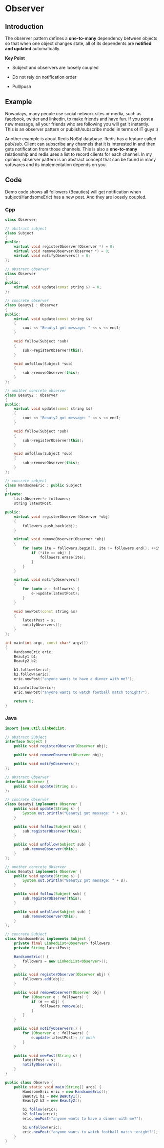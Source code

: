 # Observer

## Introduction

The observer pattern defines a **one-to-many** dependency between objects so that when one object changes state, all of its dependents are **notified and updated** automatically.

**Key Point**

* Subject and observers are loosely coupled

* Do not rely on notification order

* Pull/push

## Example

Nowadays, many people use scoial network sites or media, such as facebook, twitter and linkedin, to make friends and have fun. If you post a new message, all your friends who are following you will get it instantly. This is an observer pattern or publish/subscribe model in terms of IT guys :(

Another example is about Redis NoSql database. Redis has a feature called pub/sub. Client can subscribe any channels that it is interested in and then gets notification from those channels. This is also a **one-to-many** relationship and redis uses a list to record clients for each channel. In my opinion, observer pattern is an abstract concept that can be found in many softwares and its implementation depends on you.

## Code

Demo code shows all followers (Beauties) will get notification when subject(HandsomeEric) has a new post. And they are loosely coupled.

### Cpp

```cpp
class Observer;

// abstract subject
class Subject
{
public:
    virtual void registerObserver(Observer *) = 0;
    virtual void removeObserver(Observer *) = 0;
    virtual void notifyObservers() = 0;
};

// abstract observer
class Observer
{
public:
    virtual void update(const string &) = 0;
};

// concrete observer
class Beauty1 : Observer
{
public:
    virtual void update(const string &s)
    {
        cout << "Beauty1 got message: " << s << endl;
    }

    void follow(Subject *sub)
    {
        sub->registerObserver(this);
    }

    void unfollow(Subject *sub)
    {
        sub->removeObserver(this);
    }
};

// another concrete observer
class Beauty2 : Observer
{
public:
    virtual void update(const string &s)
    {
        cout << "Beauty2 got message: " << s << endl;
    }

    void follow(Subject *sub)
    {
        sub->registerObserver(this);
    }

    void unfollow(Subject *sub)
    {
        sub->removeObserver(this);
    }
};

// concrete subject
class HandsomeEric : public Subject
{
private:
    list<Observer*> followers;
    string latestPost;

public:
    virtual void registerObserver(Observer *obj)
    {
        followers.push_back(obj);
    }

    virtual void removeObserver(Observer *obj)
    {
        for (auto ite = followers.begin(); ite != followers.end(); ++ite) {
            if (*ite == obj) {
                followers.erase(ite);
            }
        }
    }

    virtual void notifyObservers()
    {
        for (auto e : followers) {
            e->update(latestPost);
        }
    }

    void newPost(const string &s)
    {
        latestPost = s;
        notifyObservers();
    }
};

int main(int argc, const char* argv[])
{
    HandsomeEric eric;
    Beauty1 b1;
    Beauty2 b2;

    b1.follow(&eric);
    b2.follow(&eric);
    eric.newPost("anyone wants to have a dinner with me?");

    b1.unfollow(&eric);
    eric.newPost("anyone wants to watch football match tonight?");

    return 0;
}
```

### Java

```java
import java.util.LinkedList;

// abstract Subject
interface Subject {
	public void registerObserver(Observer obj);

	public void removeObserver(Observer obj);

	public void notifyObservers();
};

// abstract Observer
interface Observer {
	public void update(String s);
};

// concrete Observer
class Beauty1 implements Observer {
	public void update(String s) {
		System.out.println("Beauty1 got message: " + s);
	}

	public void follow(Subject sub) {
		sub.registerObserver(this);
	}

	public void unfollow(Subject sub) {
		sub.removeObserver(this);
	}
};

// another concrete Observer
class Beauty2 implements Observer {
	public void update(String s) {
		System.out.println("Beauty2 got message: " + s);
	}

	public void follow(Subject sub) {
		sub.registerObserver(this);
	}

	public void unfollow(Subject sub) {
		sub.removeObserver(this);
	}
};

// concrete Subject
class HandsomeEric implements Subject {
	private final LinkedList<Observer> followers;
	private String latestPost;

	HandsomeEric() {
		followers = new LinkedList<Observer>();
	}

	public void registerObserver(Observer obj) {
		followers.add(obj);
	}

	public void removeObserver(Observer obj) {
		for (Observer e : followers) {
			if (e == obj) {
				followers.remove(e);
			}
		}
	}

	public void notifyObservers() {
		for (Observer e : followers) {
			e.update(latestPost); // push
		}
	}

	public void newPost(String s) {
		latestPost = s;
		notifyObservers();
	}
}

public class Observe {
	public static void main(String[] args) {
		HandsomeEric eric = new HandsomeEric();
		Beauty1 b1 = new Beauty1();
		Beauty2 b2 = new Beauty2();

		b1.follow(eric);
		b2.follow(eric);
		eric.newPost("anyone wants to have a dinner with me?");

		b1.unfollow(eric);
		eric.newPost("anyone wants to watch football match tonight?");
	}
}
```